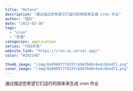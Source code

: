 ```yaml
---
title: "Reface"
description: "通过描述您希望它们运行的频率来生成 cron 作业"
author: "瑞东"
date: "2023-03-30"
tags:
  - "cron"
  - "开源"
categories: application
series: "代码开发"
website_link: "https://cron-ai.vercel.app/"
color: "#292148"

thumb_image: "/img/0a9909777833fcb947b80c6e4cbb4d71.png"
cover_image: "/img/0a9909777833fcb947b80c6e4cbb4d71.png"
---
```


通过描述您希望它们运行的频率来生成 cron 作业